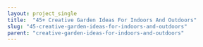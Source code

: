 ```yaml
---
layout: project_single
title:  "45+ Creative Garden Ideas For Indoors And Outdoors"
slug: "45-creative-garden-ideas-for-indoors-and-outdoors"
parent: "creative-garden-ideas-for-indoors-and-outdoors"
---
```

 